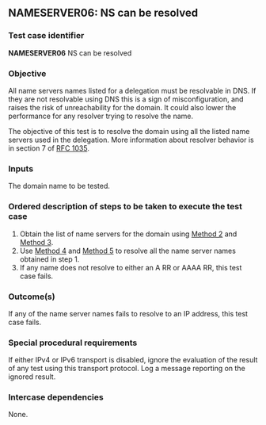 ## NAMESERVER06: NS can be resolved

### Test case identifier
**NAMESERVER06** NS can be resolved

### Objective

All name servers names listed for a delegation must be resolvable in DNS.
If they are not resolvable using DNS this is a sign of misconfiguration,
and raises the risk of unreachability for the domain. It could also lower
the performance for any resolver trying to resolve the name.

The objective of this test is to resolve the domain using all the listed
name servers used in the delegation. More information about resolver
behavior is in section 7 of [RFC 1035](https://tools.ietf.org/html/rfc1035).

### Inputs

The domain name to be tested.

### Ordered description of steps to be taken to execute the test case

1. Obtain the list of name servers for the domain using [Method 2](
   ../Methods.md#method-2-obtain-glue-name-records-from-parent) and [Method 3](
   ../Methods.md#method-3-obtain-name-servers-from-child).
2. Use [Method 4](
   ../Methods.md#method-4-obtain-glue-address-records-from-parent) and
   [Method 5](
   ../Methods.md#method-5-obtain-the-name-server-address-records-from-child)
   to resolve all the name server names obtained in step 1.
3. If any name does not resolve to either an A RR or AAAA RR, this test
   case fails.

### Outcome(s)

If any of the name server names fails to resolve to an IP address, this
test case fails.

### Special procedural requirements

If either IPv4 or IPv6 transport is disabled, ignore the evaluation of
the result of any test using this transport protocol. Log a message
reporting on the ignored result.

### Intercase dependencies

None.
